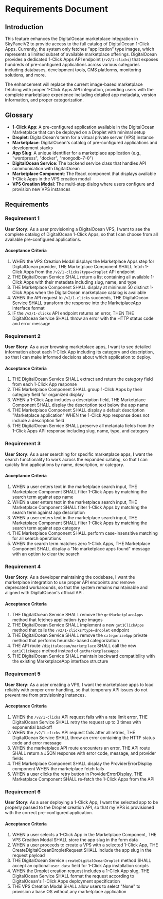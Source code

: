 # Requirements Document

## Introduction

This feature enhances the DigitalOcean marketplace integration in SkyPanelV2 to provide access to the full catalog of DigitalOcean 1-Click Apps. Currently, the system only fetches "application" type images, which represents a limited subset of available marketplace offerings. DigitalOcean provides a dedicated 1-Click Apps API endpoint (`/v2/1-clicks`) that exposes hundreds of pre-configured applications across various categories including databases, development tools, CMS platforms, monitoring solutions, and more.

The enhancement will replace the current image-based marketplace fetching with proper 1-Click Apps API integration, providing users with the complete marketplace experience including detailed app metadata, version information, and proper categorization.

## Glossary

- **1-Click App**: A pre-configured application available in the DigitalOcean Marketplace that can be deployed on a Droplet with minimal setup
- **Droplet**: DigitalOcean's term for a virtual private server (VPS) instance
- **Marketplace**: DigitalOcean's catalog of pre-configured applications and development stacks
- **App Slug**: A unique identifier for a marketplace application (e.g., "wordpress", "docker", "mongodb-7-0")
- **DigitalOcean Service**: The backend service class that handles API communication with DigitalOcean
- **Marketplace Component**: The React component that displays available 1-Click Apps in the VPS creation modal
- **VPS Creation Modal**: The multi-step dialog where users configure and provision new VPS instances

## Requirements

### Requirement 1

**User Story:** As a user provisioning a DigitalOcean VPS, I want to see the complete catalog of DigitalOcean 1-Click Apps, so that I can choose from all available pre-configured applications.

#### Acceptance Criteria

1. WHEN the VPS Creation Modal displays the Marketplace Apps step for DigitalOcean provider, THE Marketplace Component SHALL fetch 1-Click Apps from the `/v2/1-clicks?type=droplet` API endpoint
2. THE DigitalOcean Service SHALL return a list containing all available 1-Click Apps with their metadata including slug, name, and type
3. THE Marketplace Component SHALL display at minimum 50 distinct 1-Click Apps when the DigitalOcean marketplace catalog is available
4. WHEN the API request to `/v2/1-clicks` succeeds, THE DigitalOcean Service SHALL transform the response into the MarketplaceApp interface format
5. IF the `/v2/1-clicks` API endpoint returns an error, THEN THE DigitalOcean Service SHALL throw an error with the HTTP status code and error message

### Requirement 2

**User Story:** As a user browsing marketplace apps, I want to see detailed information about each 1-Click App including its category and description, so that I can make informed decisions about which application to deploy.

#### Acceptance Criteria

1. THE DigitalOcean Service SHALL extract and return the category field from each 1-Click App response
2. THE Marketplace Component SHALL group 1-Click Apps by their category field for organized display
3. WHEN a 1-Click App includes a description field, THE Marketplace Component SHALL display the description text below the app name
4. THE Marketplace Component SHALL display a default description "Marketplace application" WHEN the 1-Click App response does not include a description field
5. THE DigitalOcean Service SHALL preserve all metadata fields from the 1-Click Apps API response including slug, name, type, and category

### Requirement 3

**User Story:** As a user searching for specific marketplace apps, I want the search functionality to work across the expanded catalog, so that I can quickly find applications by name, description, or category.

#### Acceptance Criteria

1. WHEN a user enters text in the marketplace search input, THE Marketplace Component SHALL filter 1-Click Apps by matching the search term against app name
2. WHEN a user enters text in the marketplace search input, THE Marketplace Component SHALL filter 1-Click Apps by matching the search term against app description
3. WHEN a user enters text in the marketplace search input, THE Marketplace Component SHALL filter 1-Click Apps by matching the search term against app category
4. THE Marketplace Component SHALL perform case-insensitive matching for all search operations
5. WHEN the search term matches zero 1-Click Apps, THE Marketplace Component SHALL display a "No marketplace apps found" message with an option to clear the search

### Requirement 4

**User Story:** As a developer maintaining the codebase, I want the marketplace integration to use proper API endpoints and remove deprecated workarounds, so that the system remains maintainable and aligned with DigitalOcean's official API.

#### Acceptance Criteria

1. THE DigitalOcean Service SHALL remove the `getMarketplaceApps` method that fetches application-type images
2. THE DigitalOcean Service SHALL implement a new `get1ClickApps` method that calls the `/v2/1-clicks?type=droplet` endpoint
3. THE DigitalOcean Service SHALL remove the `categorizeApp` private method that performs heuristic-based categorization
4. THE API route `/digitalocean/marketplace` SHALL call the new `get1ClickApps` method instead of `getMarketplaceApps`
5. THE DigitalOcean Service SHALL maintain backward compatibility with the existing MarketplaceApp interface structure

### Requirement 5

**User Story:** As a user creating a VPS, I want the marketplace apps to load reliably with proper error handling, so that temporary API issues do not prevent me from provisioning instances.

#### Acceptance Criteria

1. WHEN the `/v2/1-clicks` API request fails with a rate limit error, THE DigitalOcean Service SHALL retry the request up to 3 times with exponential backoff
2. WHEN the `/v2/1-clicks` API request fails after all retries, THE DigitalOcean Service SHALL throw an error containing the HTTP status code and error message
3. WHEN the marketplace API route encounters an error, THE API route SHALL return a JSON response with error code, message, and provider fields
4. THE Marketplace Component SHALL display the ProviderErrorDisplay component WHEN the marketplace fetch fails
5. WHEN a user clicks the retry button in ProviderErrorDisplay, THE Marketplace Component SHALL re-fetch the 1-Click Apps from the API

### Requirement 6

**User Story:** As a user deploying a 1-Click App, I want the selected app to be properly passed to the Droplet creation API, so that my VPS is provisioned with the correct pre-configured application.

#### Acceptance Criteria

1. WHEN a user selects a 1-Click App in the Marketplace Component, THE VPS Creation Modal SHALL store the app slug in the form data
2. WHEN a user proceeds to create a VPS with a selected 1-Click App, THE CreateDigitalOceanDropletRequest SHALL include the app slug in the request payload
3. THE DigitalOcean Service `createDigitalOceanDroplet` method SHALL accept an optional `user_data` field for 1-Click App installation scripts
4. WHEN the Droplet creation request includes a 1-Click App slug, THE DigitalOcean Service SHALL format the request according to DigitalOcean's 1-Click Apps deployment specification
5. THE VPS Creation Modal SHALL allow users to select "None" to provision a base OS without any marketplace application
